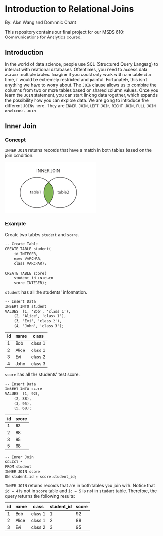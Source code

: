# Introduction to Relational Joins 

By: Alan Wang and Dominnic Chant

This repository contains our final project for our MSDS 610: Communications for Analytics course.

## Introduction

In the world of data science, people use SQL (Structured Query Languag) to interact with relational databases. Oftentimes, you need to access data across multiple tables. Imagine if you could only work with one table at a time, it would be extremely restricted and painful. Fortunately, this isn’t anything we have to worry about. The `JOIN` clause allows us to combine the columns from two or more tables based on shared column values. Once you learn the `JOIN` statement, you can start linking data together, which expands the possibility how you can explore data. We are going to introduce five different `JOIN`s here. They are `INNER JOIN`, `LEFT JOIN`, `RIGHT JOIN`, `FULL JOIN` and `CROSS JOIN`. 

## Inner Join

### Concept

`INNER JOIN` returns records that have a match in both tables based on the join condition.

<img src=figures/inner_join.png width=300>

### Example

Create two tables `student` and `score`.
```
-- Create Table
CREATE TABLE student(
	id INTEGER,
	name VARCHAR,
	class VARCHAR);

CREATE TABLE score(
	student_id INTEGER,
	score INTEGER);
```

`student` has all the students' information. 
```
-- Insert Data
INSERT INTO student 
VALUES	(1, 'Bob', 'class 1'), 
	(2, 'Alice', 'class 1'), 
	(3, 'Evi', 'class 2'),
	(4, 'John', 'class 3');
```

 id | name | class
------------ | ------------- | ------------- 
1 | Bob | class 1
2 | Alice | class 1
3 | Evi | class 2
4 | John | class 3

`score` has all the students' test score.
```
-- Insert Data
INSERT INTO score 
VALUES	(1, 92), 
	(2, 88),
	(3, 95),
	(5, 68);
```

 id | score
------------ | -------------
1 | 92
2 | 88
3 | 95
5 | 68

```
-- Inner Join
SELECT *
FROM student
INNER JOIN score
ON student.id = score.student_id;
```

`INNER JOIN` returns records that are in both tables you join with. Notice that `id = 4` is not in `score` table and `id = 5` is not in `student` table. Therefore, the query returns the following results:

 id | name | class | student_id | score
------------ | ------------- | ------------- | ------------- | ------------- 
1 | Bob | class 1 | 1 | 92
2 | Alice | class 1 | 2| 88
3 | Evi | class 2 | 3| 95


